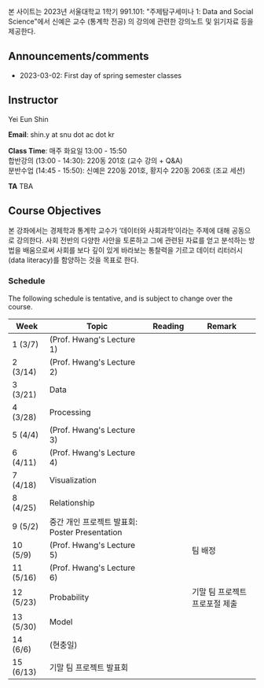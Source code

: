 <!-- # 991.101 주제탐구세미나 1: Data and Social Science @ SNU -->

본 사이트는 2023년 서울대학교 1학기 991.101: "주제탐구세미나 1: Data and Social Science"에서 신예은 교수 (통계학 전공) 의 강의에 관련한 강의노트 및 읽기자료 등을 제공한다. 

## Announcements/comments

* 2023-03-02: First day of spring semester classes 

## Instructor 

Yei Eun Shin

**Email**: shin.y at snu dot ac dot kr

**Class Time**: 매주 화요일 13:00 - 15:50  
합반강의 (13:00 - 14:30): 220동 201호 (교수 강의 + Q&A)  
분반수업 (14:45 - 15:50): 신예은 220동 201호, 황지수 220동 206호 (조교 세션)

<!-- **Office Hours**: Fridays 13:00 ~ 16:00 at 25-216 or by appoinment -->

**TA**
TBA <!-- 김세호 ksh321ksh at snu dot ac dot kr;-->

<!-- **Textbook**: [R for Data Science](http://r4ds.had.co.nz/index.html) by Hadley Wickham and Garret Grolemund

**References**: [Advanced R](http://adv-r.had.co.nz/) ([Korean translation](http://jpub.tistory.com/792)); 
    [The Art of R Programming](https://nostarch.com/artofr.htm) ([Korean translation](http://www.acornpub.co.kr/book/r-programming)) -->

<!-- **Syllabus**: [Link, in Korean](./syllabus2022.pdf) -->

## Course Objectives

본 강좌에서는 경제학과 통계학 교수가 ‘데이터와 사회과학’이라는 주제에 대해 공동으로 강의한다. 사회 전반의 다양한 사안을 토론하고 그에 관련된 자료를 얻고 분석하는 방법을 배움으로써 사회를 보다 깊이 있게 바라보는 통찰력을 기르고 데이터 리터러시(data literacy)를 함양하는 것을 목표로 한다.

### Schedule

The following schedule is tentative, and is subject to change over the course.

| Week | Topic | Reading | Remark |
|-----| ----- | ----- | ----- | 
| 1 (3/7)      | (Prof. Hwang's Lecture 1) |  |  |  
| 2 (3/14)     | (Prof. Hwang's Lecture 2) |  |  |  
| 3 (3/21)    | Data |  |  |  
| 4 (3/28)    | Processing |  |  |  
| 5 (4/4)    | (Prof. Hwang's Lecture 3) |  |  |  
| 6 (4/11)    | (Prof. Hwang's Lecture 4) |  |  |  
| 7 (4/18)  | Visualization |  |  |  
| 8 (4/25)  | Relationship |  |  |  
| 9 (5/2)  | 중간 개인 프로젝트 발표회: Poster Presentation |  |  |  
| 10 (5/9)   | (Prof. Hwang's Lecture 5) |  | 팀 배정 |  
| 11 (5/16) | (Prof. Hwang's Lecture 6) |  |  |  
| 12 (5/23) | Probability |  | 기말 팀 프로젝트 프로포절 제출 |  
| 13 (5/30) | Model |  |  |  
| 14 (6/6)   | (현충일) |  |  |  
| 15 (6/13)  | 기말 팀 프로젝트 발표회 |  |  |  

<!--
| Week | Topic | Reading | Assignment | Due Date |
|---| --- | --- | --- | --- |
| 1 (9/1)      | [Introduction](./lectures/01-intro) | Ch. 1 | [Homework 1](./hw/hw1.html)  | 2022-09-21 |
| 2 (9/6, 9/8)     | [Data Visualization I, II](./lectures/02-visualization), Workflows, R Markdown | Chs. 2, 3, 28, 4, 6, 8, 27 | |   |
| 3 (9/13, 9/15)    | [Data Transformation I, II](./lectures/03-transformation) | Ch. 5 |  |  |
| 4 (9/20, 9/22)    | [Data Transformation III](./lectures/03-transformation), [Exploratory Data Analysis I](./lectures/04-EDA) | Chs. 5, 7 | [Homework 2](./hw/hw2-updated.html) | 2022-10-16  |
| 5 (9/27, 9/29)    | [Exploratory Data Analysis II, III](./lectures/04-EDA) | Ch. 7 |  |  |
| 6 (10/4, 10/6)    | [Import and Tidy Data I, II](./lectures/05-tidy) | Chs. 10, 11, 12 |  |  |
| 7 (10/11, 10/13)  | [Import and Tidy Data III](./lectures/05-tidy), [Relational Data](./lectures/06-relational) | Chs. 10, 11, 12, 13 | [Final Project](./project/project.md) [[Rmd](./project/project.Rmd)]  | 2022-12-10 |
| 8 (10/18, 10/20)  | [Strings I, II](./lectures/07-string) | Ch. 14 | [Homework 3](./hw/hw3.html) | 2022-11-09 |
| 9 (10/25, 10/27)  | [Factors, Date and Times I, II](./lectures/08-factors)  | Chs. 15, 16 |  |  |
| 10 (11/1, 11/3)   | [Pipes](./lectures/09-pipe), [Functions I](./lectures/10-functions) | Chs. 18, 19 |  |  |
| 11 (11/8, 11/10) | [Functions II](./lectures/10-functions), [Vectors I](./lectures/11-vectors) | Chs. 19, 20 | [Homework 4](./hw/hw4.html) | 2022-11-30  |
| 12 (11/15, 11/17) | [Vectors II](./lectures/11-vectors), [Iteration I](./lectures/12-iteration) | Chs. 20, 21 |  |  |
| 13 (11/22, 11/24) | [Iteration II](./lectures/12-iteration), [Model Basics I](./lectures/13-model_basics) | Chs. 21, 22, 23  |  |  |
| 14 (11/29, 12/1)   | [Model Basics II](./lectures/13-model_basics), [Model Building I](./lectures/14-model_building) | Chs. 23, 24 |  |  |
| 15 (12/6, 12/8)  | [Model Building II](./lectures/14-model_building), Final Project | Chs. 24, 25 | | |
| 16 (12/13)  | Final Project | | | |
-->

<!-- ## Acknowledgment
Lecture notes for this course were arranged from the source code of the textbook available at <https://github.com/hadley/r4ds>. -->
